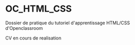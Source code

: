 # OC_HTML_CSS
Dossier de pratique du tutoriel d'apprentissage HTML/CSS d'Openclassroom

CV en cours de realisation
